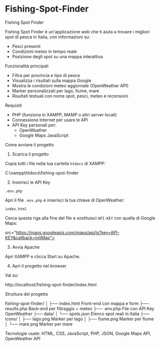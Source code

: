 # Fishing-Spot-Finder

Fishing Spot Finder

Fishing Spot Finder è un'applicazione web che ti aiuta a trovare i migliori spot di pesca in Italia, con informazioni su:
- Pesci presenti
- Condizioni meteo in tempo reale
- Posizione degli spot su una mappa interattiva

Funzionalità principali

- Filtra per provincia e tipo di pesce
- Visualizza i risultati sulla mappa Google
- Mostra le condizioni meteo aggiornate (OpenWeather API)
- Marker personalizzati per lago, fiume, mare
- Risultati testuali con nome spot, pesci, meteo e recensioni



Requisiti

- PHP (funziona in XAMPP, MAMP o altri server locali)
- Connessione Internet per usare le API
- API Key personali per:
  - OpenWeather
  - Google Maps JavaScript


Come avviare il progetto

1) Scarica il progetto

Copia tutti i file nella tua cartella `htdocs` di XAMPP:


C:\xampp\htdocs\fishing-spot-finder

2) Inserisci le API Key

 `.env.php`

Apri il file `.env.php` e inserisci la tua chiave di OpenWeather:


<?php
define('OPENWEATHER_API_KEY', 'API-KEY_OPENWEATHER');
?>

`index.html`

Cerca questa riga alla fine del file e sostituisci `API-KEY` con quella di Google Maps:


src="https://maps.googleapis.com/maps/api/js?key=API-KEY&callback=initMap"></script>


3) Avvia Apache

Apri XAMPP e clicca Start su Apache.


4) Apri il progetto nel browser

Vai su:

http://localhost/fishing-spot-finder/index.html


Struttura del progetto

fishing-spot-finder/
│
├── index.html         Front-end con mappa e form
├── results.php        Back-end per filtraggio + meteo
├── .env.php           File con API Key OpenWeather
├── data/
│   └── spots.json      Elenco spot reali in Italia
├── icons/
│   ├── lago.png       Marker per lago
│   ├── fiume.png      Marker per fiume
│   └── mare.png       Marker per mare

Tecnologie usate: HTML, CSS, JavaScript, PHP, JSON, Google Maps API, OpenWeather API

